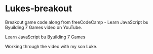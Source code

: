 # Lukes-breakout

Breakout game code along from freeCodeCamp - Learn JavaScript bu Byuilding 7 Games video on YouTube. 

[Learn JavaScript bu Byuilding 7 Games](https://youtu.be/ec8vSKJuZTk)

Working through the video with my son Luke.  
